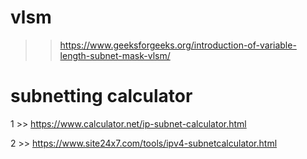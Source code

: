 
# vlsm 
>> https://www.geeksforgeeks.org/introduction-of-variable-length-subnet-mask-vlsm/

# subnetting calculator
1 >> https://www.calculator.net/ip-subnet-calculator.html

2 >> https://www.site24x7.com/tools/ipv4-subnetcalculator.html
